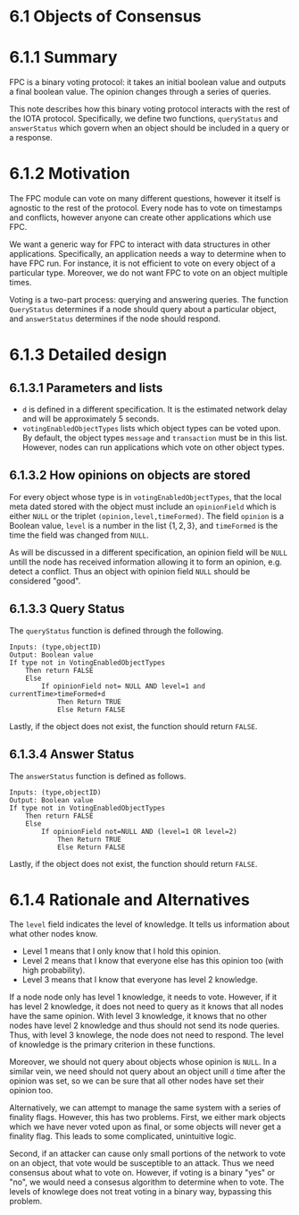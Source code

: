 # 6.1 Objects of Consensus

# 6.1.1 Summary

FPC is a binary voting protocol: it takes an initial boolean value and outputs a final boolean value. The opinion changes through a series of queries. 

This note describes how this binary voting protocol interacts with the rest of the IOTA protocol.  Specifically, we define two functions, `queryStatus` and `answerStatus` which govern when an object should be included in  a query or a response.

# 6.1.2 Motivation

The FPC module can vote on many different questions, however it itself is agnostic to the rest of the protocol.  Every node has to vote on timestamps and conflicts, however anyone can create other applications which use FPC.

We want a generic way for FPC to interact with data structures in other applications. Specifically, an application needs a way to determine when to have FPC run. For instance, it is not efficient to vote on every object of a particular type.  Moreover, we do not want FPC to vote on an object multiple times.  

Voting is a two-part process: querying and answering queries.  The function `QueryStatus` determines if a node should query about a particular object, and `answerStatus` determines if the node should respond.  

# 6.1.3 Detailed design
## 6.1.3.1 Parameters and lists
* `d` is defined in a different specification.  It is the estimated network delay and will be approximately 5 seconds. 
* `votingEnabledObjectTypes` lists which object types can be voted upon.  By default, the object types `message` and `transaction` must be in this list.  However, nodes can run applications which vote on other object types.  

## 6.1.3.2 How opinions on objects are stored

For every object whose type is in `votingEnabledObjectTypes`, that the local meta dated stored with the object must include an `opinionField` which is either `NULL`  or the triplet `(opinion,level,timeFormed)`.  The field `opinion` is a Boolean value,  `level` is a number in the list $\{1,2,3\}$, and `timeFormed` is the time the field was changed from `NULL`.

As will be discussed in a different specification, an opinion field will be  `NULL` untill the node has received information allowing it to form an opinion, e.g. detect a conflict.  Thus an object with opinion field  `NULL` should be considered "good". 

## 6.1.3.3 Query Status

The `queryStatus` function is defined through the following.
```
Inputs: (type,objectID)
Output: Boolean value
If type not in VotingEnabledObjectTypes
    Then return FALSE
    Else
        If opinionField not= NULL AND level=1 and currentTime>timeFormed+d
            Then Return TRUE
            Else Return FALSE       
```
Lastly, if the object does not exist, the function should return `FALSE`.
## 6.1.3.4 Answer Status

The `answerStatus` function is defined as follows.

```
Inputs: (type,objectID)
Output: Boolean value
If type not in VotingEnabledObjectTypes
    Then return FALSE
    Else
        If opinionField not=NULL AND (level=1 OR level=2) 
            Then Return TRUE
            Else Return FALSE 
```
Lastly, if the object does not exist, the function should return `FALSE`.
# 6.1.4 Rationale and Alternatives

The `level` field indicates the level of knowledge. It tells us information about what other nodes know.
* Level 1 means that I only know that I hold this opinion.
* Level 2 means that I know that everyone else has this opinion too (with high probability).
* Level 3 means that I know that everyone has level 2 knowledge.

If a node node only has level 1 knowledge, it needs to vote.  However, if it has level 2 knowledge, it does not need to query as it knows that all nodes have the same opinion. With level 3 knowledge, it knows that no other nodes have level 2 knowledge and thus should not send its node queries.  Thus, with level 3 knowlege, the node does not need to respond. The level of knowledge is the primary criterion in these functions.  

Moreover, we should not query about objects whose opinion is `NULL`. In a similar vein, we need should not query about an object unill `d` time after the opinion was set, so we can be sure that all other nodes have set their opinion too. 

Alternatively, we can attempt to manage the same system with a series of finality flags.  However, this has two problems.  First,  we either mark objects which we have never voted upon as final, or some objects will never get a finality flag.  This leads to some complicated, unintuitive logic. 

Second, if an attacker can cause only small portions of the network to vote on an object, that vote would be susceptible to an attack.  Thus we need consensus about what to vote on. However, if voting is a binary "yes" or "no", we would need a consesus algorithm to determine when to vote.  The levels of knowlege does not treat voting in a binary way, bypassing this problem.  



